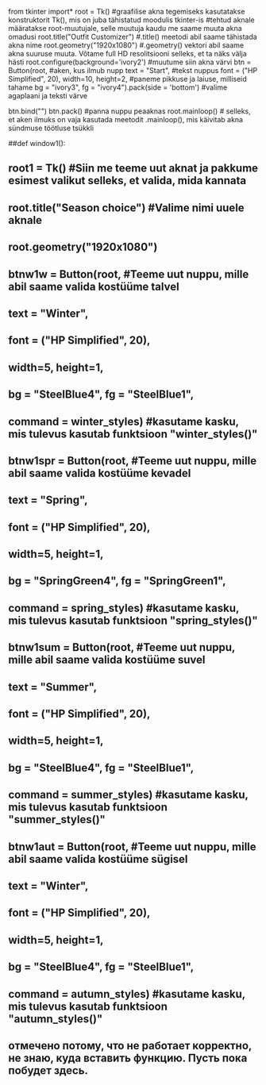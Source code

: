 from tkinter import*
root = Tk()                          #graafilise akna tegemiseks kasutatakse konstruktorit Tk(), mis on juba tähistatud moodulis tkinter-is
                                     #tehtud aknale määratakse root-muutujale, selle muutuja kaudu me saame muuta akna omadusi
root.title("Outfit Customizer")      #.title() meetodi abil saame tähistada akna nime
root.geometry("1920x1080")           #.geometry() vektori abil saame akna suuruse muuta. Võtame full HD resolitsiooni selleks, et ta näks välja hästi
root.configure(background='ivory2')  #muutume siin akna värvi
btn = Button(root,                             #aken, kus ilmub nupp
             text = "Start",                   #tekst nuppus
             font = ("HP Simplified", 20),
             width=10, height=2,                #paneme pikkuse ja laiuse, milliseid tahame
             bg = "ivory3", fg = "ivory4").pack(side = 'bottom')     #valime agaplaani ja teksti värve 

btn.bind("<Button-1>")
btn.pack()               #panna nuppu peaaknas
root.mainloop()                 # selleks, et aken ilmuks on vaja kasutada meetodit .mainloop(), mis käivitab akna sündmuse töötluse tsükkli


##def window1():
##    root1 = Tk()                                                       #Siin me teeme uut aknat ja pakkume esimest valikut selleks, et valida, mida kannata
##    root.title("Season choice")                                        #Valime nimi uuele aknale
##    root.geometry("1920x1080")
##    btnw1w = Button(root,                                              #Teeme uut nuppu, mille abil saame valida kostüüme talvel
##                   text = "Winter",
##                   font = ("HP Simplified", 20),
##                   width=5, height=1,
##                   bg = "SteelBlue4", fg = "SteelBlue1",
##                   command = winter_styles)                             #kasutame kasku, mis tulevus kasutab funktsioon "winter_styles()"
##    btnw1spr = Button(root,                                             #Teeme uut nuppu, mille abil saame valida kostüüme kevadel
##                   text = "Spring",
##                   font = ("HP Simplified", 20),
##                   width=5, height=1,
##                   bg = "SpringGreen4", fg = "SpringGreen1",
##                   command = spring_styles)                             #kasutame kasku, mis tulevus kasutab funktsioon "spring_styles()"
##    btnw1sum = Button(root,                                             #Teeme uut nuppu, mille abil saame valida kostüüme suvel
##                   text = "Summer",
##                   font = ("HP Simplified", 20),
##                   width=5, height=1,
##                   bg = "SteelBlue4", fg = "SteelBlue1",
##                   command = summer_styles)                             #kasutame kasku, mis tulevus kasutab funktsioon "summer_styles()"
##    btnw1aut = Button(root,                                             #Teeme uut nuppu, mille abil saame valida kostüüme sügisel
##                   text = "Winter",
##                   font = ("HP Simplified", 20),
##                   width=5, height=1,
##                   bg = "SteelBlue4", fg = "SteelBlue1",
##                   command = autumn_styles)                             #kasutame kasku, mis tulevus kasutab funktsioon "autumn_styles()"
##        отмечено потому, что не работает корректно, не знаю, куда вставить функцию. Пусть пока побудет здесь.

